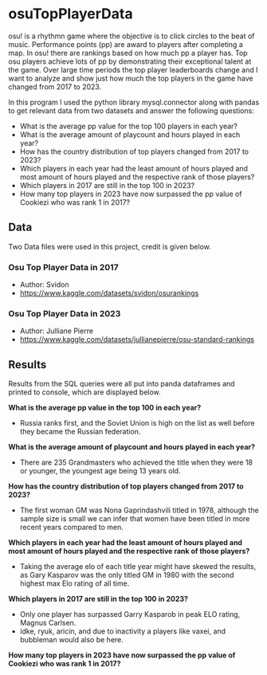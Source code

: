 # osuTopPlayerData
osu! is a rhythmn game where the objective is to click circles to the beat of music. Performance points (pp) are award to players after completing a map. In osu! there are rankings based on how much pp a player has. Top osu players achieve lots of pp by demonstrating their exceptional talent at the game. Over large time periods the top player leaderboards change and I want to analyze and show just how much the top players in the game have changed from 2017 to 2023.

In this program I used the python library mysql.connector along with pandas to get relevant data from two datasets and answer the following questions:

- What is the average pp value for the top 100 players in each year?
- What is the average amount of playcount and hours played in each year?
- How has the country distribution of top players changed from 2017 to 2023?
- Which players in each year had the least amount of hours played and most amount of hours played and the respective rank of those players?
- Which players in 2017 are still in the top 100 in 2023?
- How many top players in 2023 have now surpassed the pp value of Cookiezi who was rank 1 in 2017?

## Data
Two Data files were used in this project, credit is given below.

### Osu Top Player Data in 2017
- Author: Svidon
- https://www.kaggle.com/datasets/svidon/osurankings

### Osu Top Player Data in 2023
- Author: Julliane Pierre
- https://www.kaggle.com/datasets/jullianepierre/osu-standard-rankings

## Results
Results from the SQL queries were all put into panda dataframes and printed to console, which are displayed below.

**What is the average pp value in the top 100 in each year?**

- Russia ranks first, and the Soviet Union is high on the list as well before they became the Russian federation. 

**What is the average amount of playcount and hours played in each year?**

- There are 235 Grandmasters who achieved the title when they were 18 or younger, the youngest age being 13 years old.

**How has the country distribution of top players changed from 2017 to 2023?**

- The first woman GM was Nona Gaprindashvili titled in 1978, although the sample size is small we can infer that women have been titled in more recent years compared to men.

**Which players in each year had the least amount of hours played and most amount of hours played and the respective rank of those players?**

- Taking the average elo of each title year might have skewed the results, as Gary Kasparov was the only titled GM in 1980 with the second highest max Elo rating of all time.

**Which players in 2017 are still in the top 100 in 2023?**

- Only one player has surpassed Garry Kasparob in peak ELO rating, Magnus Carlsen.
- idke, ryuk, aricin, and due to inactivity a players like vaxei, and bubbleman would also be here.

**How many top players in 2023 have now surpassed the pp value of Cookiezi who was rank 1 in 2017?**
